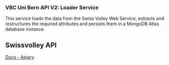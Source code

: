 ### VBC Uni Bern API V2: Loader Service

This service loads the data from the Swiss Volley Web Service, extracts and restructures the required attributes and persists them in a MongoDB Atlas database instance.

## Swissvolley API

[Docs - Apiary](https://swissvolley.docs.apiary.io/#reference/indoor)
